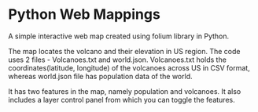 # Python Web Mappings
 
A simple interactive web map created using folium library in Python. 

The map locates the volcano and their elevation in US region.
The code uses 2 files - Volcanoes.txt and world.json. 
Volcanoes.txt holds the coordinates(latitude, longitude) of the volcanoes across US in CSV format, whereas 
world.json file has population data of the world.

It has two features in the map, namely  population and volcanoes. It also includes a layer control panel from which you can toggle the features.
